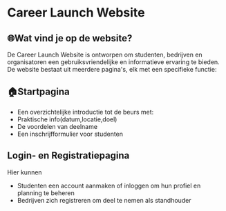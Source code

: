 # Career Launch Website
## 🌐Wat vind je op de website?
De Career Launch Website is ontworpen om studenten, bedrijven en organisatoren een gebruiksvriendelijke en informatieve ervaring te bieden. De website bestaat uit meerdere pagina's, elk met een specifieke functie:
  ## 🏠Startpagina
   - Een overzichtelijke introductie tot de beurs met:
   - Praktische info(datum,locatie,doel)
   - De voordelen van deelname
   - Een inschrijfformulier voor studenten
  ## Login- en Registratiepagina
  Hier kunnen
   - Studenten een account aanmaken of inloggen om hun profiel en 
     planning te beheren
   - Bedrijven zich registreren om deel te nemen als standhouder
